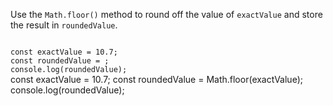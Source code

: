 Use the `Math.floor()` method to round off
the value of `exactValue`
and
store the result in `roundedValue`.

<codeblock language="javascript" type="exercise" testMode="fixedInput">
<code>
const exactValue = 10.7;
const roundedValue = ;
console.log(roundedValue);
</code>

<solution>
const exactValue = 10.7;
const roundedValue = Math.floor(exactValue);
console.log(roundedValue);
</solution>
</codeblock>